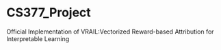 # CS377_Project
Official Implementation of VRAIL:Vectorized Reward-based Attribution for Interpretable Learning
